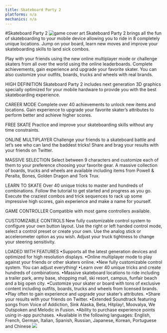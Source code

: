 ```yaml
---
title: Skateboard Party 2
platforms: n/a
mechanics: n/a
---
```

#Skateboard Party 2
![game cover art](//images.igdb.com/igdb/image/upload/t_thumb/pwliknsq5qggu4tcrwlg.jpg "Logo Title Text 1")
Skateboard Party 2 brings all the fun of skateboarding to your mobile device allowing you to ride in 8 completely unique locations. Jump on your board, learn new moves and improve your skateboarding skills to land sick combos. 
 
Play with your friends using the new online multiplayer mode or challenge skaters from all over the world using the online leaderboards. Complete achievements, gain experience and upgrade your favorite skater. You can also customize your outfits, boards, trucks and wheels with real brands. 
 
HIGH DEFINITION 
Skateboard Party 2 includes next generation 3D graphics specially optimized for your mobile hardware to provide you with the best skateboarding experience. 
 
CAREER MODE 
Complete over 40 achievements to unlock new items and locations. Gain experience to upgrade your favorite skater’s attributes to perform better and achieve higher scores. 
 
FREE SKATE 
Practice and improve your skateboarding skills without any time constraints. 
 
ONLINE MULTIPLAYER 
Challenge your friends to a skateboard battle and let’s see who can land the baddest tricks! Share and brag your results with your friends on Twitter. 
 
MASSIVE SELECTION 
Select between 9 characters and customize each of them to your preference choosing your favorite gear. A massive collection of boards, trucks and wheels are available including items from Powell & Peralta, Bones, Golden Dragon and Tork Trux. 
 
LEARN TO SKATE 
Over 40 unique tricks to master and hundreds of combinations. Follow the tutorial to get started and progress as you go. Execute the craziest combos and trick sequences to rack up some impressive high scores, gain experience and make a name for yourself. 
 
GAME CONTROLLER 
Compatible with most game controllers available. 
 
CUSTOMIZABLE CONTROLS 
New fully customizable control system to configure your own button layout. Use the right or left handed control mode, select a control preset or create your own. Use the analog stick or accelerometer option as you wish. Adjust your truck tightness to change your steering sensitivity. 
 
LOADED WITH FEATURES 
•Supports all the latest generation devices and optimized for high resolution displays. 
•Online multiplayer mode to play against your friends or other skaters online. 
•New fully customizable control system. You can adjust everything! 
•Learn over 40 unique tricks and create hundreds of combinations. 
•Massive skateboard locations to ride including a trailer park, army base, shopping mall, ski resort, campus, funfair beach and a big open city. 
•Customize your skater or board with tons of exclusive content including outfits, boards, trucks and wheels from licensed brands. 
•Play often to gain experience and upgrade your skater’s attributes. 
•Share your results with your friends on Twitter. 
•Extended Soundtrack featuring songs from Voice of Addiction, Sink Alaska, Beta, Hitplay!, Moovalya, We Outspoken and Melodic in Fusion. 
•Ability to purchase experience points using in-app purchases. 
•Available in the following languages: English, French, German, Italian, Spanish, Russian, Japanese, Korean, Portuguese and Chinese
<img src="//images.igdb.com/igdb/image/upload/t_thumb/sh10wywdomhsblrc5nt6.jpg"/>
